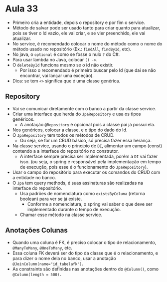# Aula 33

* Primeiro cria a entidade, depois o repository e por fim o service.
* Método de salvar pode ser usado tanto para criar quanto para atualizar, pois se tiver o Id vazio, ele vai criar, e se vier preenchido, ele vai atualizar.
* No service, é recomendado colocar o nome do método como o nome do método usado no repositório (Ex.: `findAll`, `findById`, etc).
* No java, o `optional` é como se fosse o nulo `?` do C#.
* Para usar lambda no Java, colocar `() ->`.
* O `deleteById` funciona mesmo se o id não existir.
  * Por isso o recomendado é primeiro buscar pelo Id (que dai se não encontrar, vai lançar uma exceção).
* Dica: se tem `<>` significa que é uma classe genérica.

## Repository
* Vai se comunicar diretamente com o banco a partir da classe service.
* Criar uma interface que herda do `JpaRepository` e usa os tipos genéricos.
  * A anotação `@Repository` é opcional pois a classe pai já possui ela.
* Nos genéricos, colocar a classe, e o tipo do dado do Id.
* O `JpaRepository` tem todos os métodos de CRUD.
  * Ou seja, se for um CRUD básico, só precisa fazer essa herança.
* Na classe service, usando o princípio de `DI`, alimentar um campo (const) contendo a a interface do repositório no construtor.
  * A interface sempre precisa ser implementada, porém a `DI` vai fazer isso. (ou seja, o spring é responsável pela implementação em tempo de execução, pois esse é o funcionamento do `JpaRepository`).
* Usar o campo do repositório para executar os comandos do CRUD com a entidade no banco.
* O `Jpa` tem query methods, é suas assinaturas são realizadas na interface do repositório.
  * Usa padrões de nomenclatura como `existsByColuna` (retorna boolean) para ver se já existe.
    * Conforme a nomenclatura, o spring vai saber o que deve ser implementado durante o tempo de execução.
  * Chamar esse método na classe service.

## Anotações Colunas
* Quando uma coluna é FK, é preciso colocar o tipo de relacionamento, `@ManyToMany`, `@OneToMany`, etc.
* Essa coluna FK deverá ser do tipo da classe que é o relacionamento, e para dizer o nome dela no banco, usar a anotação `@JoinColumn(name="id_tabelafk")`.
* As constraints são definidas nas anotações dentro do `@Column()`, como `@Column(length = 500).`